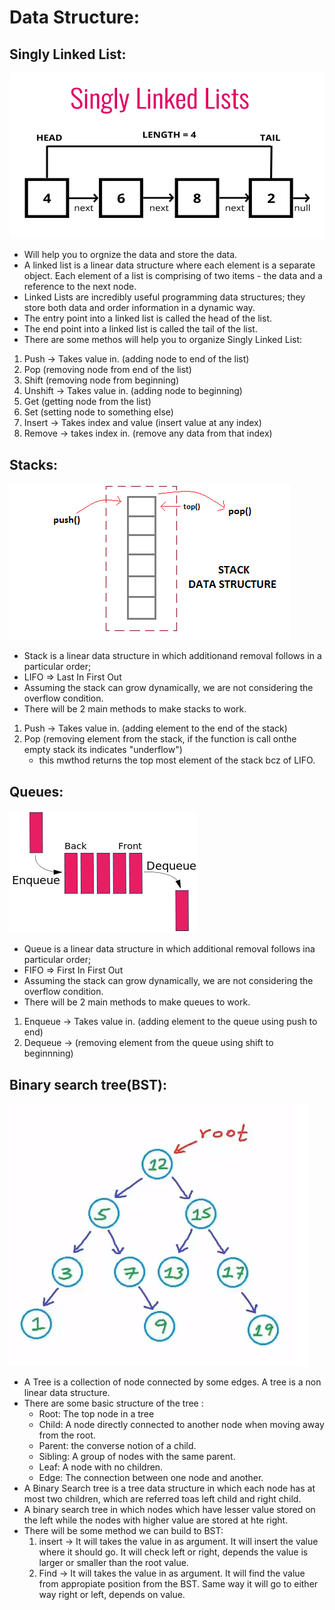 # Data Structure: 

 ## Singly Linked List:
  ![Getting Started](./images/singly.jpg)
  
  - Will help you to orgnize the data and store the data. 
  - A linked list is a linear data structure where each element is a separate object. Each element of a list is comprising of two items - the data and a reference to the next node. 
  - Linked Lists are incredibly useful programming data structures; they store both data and order information in a dynamic way. 
  - The entry point into a linked list is called the head of the list.
  - The end point into a linked list is called the tail of the list. 
  - There are some methos will help you to organize Singly Linked List:
  1. Push -> Takes value in. (adding node to end of the list)
  2. Pop (removing node from end of the list)
  3. Shift (removing node from beginning)
  4. Unshift -> Takes value in. (adding node to beginning)
  5. Get (getting node from the list)
  6. Set (setting node to something else)
  7. Insert -> Takes index and value (insert value at any index)
  8. Remove -> takes index in. (remove any data from that index)

## Stacks: 
  ![Getting Started](./images/stack.jpg)
   
  - Stack is a linear data structure in which additionand removal follows in a particular order;
  - LIFO => Last In First Out
  - Assuming the stack can grow dynamically, we are not considering the overflow condition. 
  - There will be 2 main methods to make stacks to work. 
  1. Push -> Takes value in. (adding element to the end of the stack)
  2. Pop (removing element from the stack, if the function is call onthe empty stack its indicates "underflow")
      - this mwthod returns the top most element of the stack bcz of LIFO.
    
## Queues:
  ![Getting Started](./images/queue.jpg)

  - Queue is a linear data structure in which additional removal follows ina particular order;
  - FIFO => First In First Out
  - Assuming the stack can grow dynamically, we are not considering the overflow condition. 
  - There will be 2 main methods to make queues to work.
  1. Enqueue -> Takes value in. (adding element to the queue using push to end)
  2. Dequeue -> (removing element from the queue using shift to beginnning)

## Binary search tree(BST):
  ![Getting Started](./images/BST.jpg)

  - A Tree is a collection of node connected by some edges. A tree is a non linear data structure. 
  - There are some basic structure of the tree :
    - Root: The top node in a tree
    - Child: A node directly connected to another node when moving away from the root. 
    - Parent: the converse notion of a child.
    - Sibling: A group of nodes with the same parent. 
    - Leaf: A node with no children.
    - Edge: The connection between one node and another. 
  - A Binary Search tree is a tree data structure in which each node has at most two children, which are referred toas left child and right child. 
  - A binary search tree in which nodes which have lesser value stored on the left while the nodes with higher value are stored at hte right. 
  - There will be some method we can build to BST:
    1. insert -> It will takes the value in as argument. It will insert the value where it should go. It will check left or right, depends the value is larger or smaller than the root value. 
    2. Find -> It will takes the value in as argument. It will find the value from appropiate position from the BST. Same way it will go to either way right or left, depends on value. 
    



